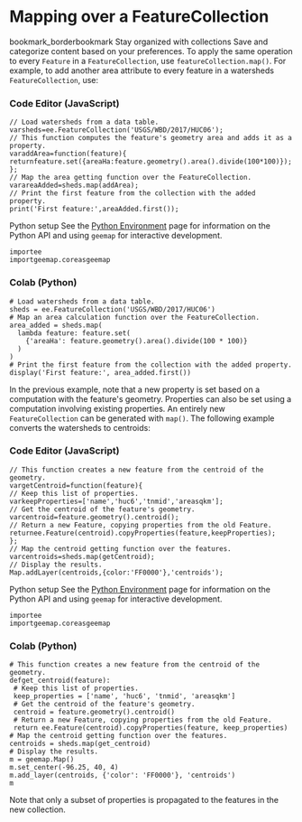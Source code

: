  
#  Mapping over a FeatureCollection 
bookmark_borderbookmark Stay organized with collections  Save and categorize content based on your preferences. 
To apply the same operation to every `Feature` in a `FeatureCollection`, use `featureCollection.map()`. For example, to add another area attribute to every feature in a watersheds `FeatureCollection`, use:
### Code Editor (JavaScript)
```
// Load watersheds from a data table.
varsheds=ee.FeatureCollection('USGS/WBD/2017/HUC06');
// This function computes the feature's geometry area and adds it as a property.
varaddArea=function(feature){
returnfeature.set({areaHa:feature.geometry().area().divide(100*100)});
};
// Map the area getting function over the FeatureCollection.
varareaAdded=sheds.map(addArea);
// Print the first feature from the collection with the added property.
print('First feature:',areaAdded.first());
```

Python setup
See the [ Python Environment](https://developers.google.com/earth-engine/guides/python_install) page for information on the Python API and using `geemap` for interactive development.
```
importee
importgeemap.coreasgeemap
```

### Colab (Python)
```
# Load watersheds from a data table.
sheds = ee.FeatureCollection('USGS/WBD/2017/HUC06')
# Map an area calculation function over the FeatureCollection.
area_added = sheds.map(
  lambda feature: feature.set(
    {'areaHa': feature.geometry().area().divide(100 * 100)}
  )
)
# Print the first feature from the collection with the added property.
display('First feature:', area_added.first())
```

In the previous example, note that a new property is set based on a computation with the feature's geometry. Properties can also be set using a computation involving existing properties.
An entirely new `FeatureCollection` can be generated with `map()`. The following example converts the watersheds to centroids:
### Code Editor (JavaScript)
```
// This function creates a new feature from the centroid of the geometry.
vargetCentroid=function(feature){
// Keep this list of properties.
varkeepProperties=['name','huc6','tnmid','areasqkm'];
// Get the centroid of the feature's geometry.
varcentroid=feature.geometry().centroid();
// Return a new Feature, copying properties from the old Feature.
returnee.Feature(centroid).copyProperties(feature,keepProperties);
};
// Map the centroid getting function over the features.
varcentroids=sheds.map(getCentroid);
// Display the results.
Map.addLayer(centroids,{color:'FF0000'},'centroids');
```

Python setup
See the [ Python Environment](https://developers.google.com/earth-engine/guides/python_install) page for information on the Python API and using `geemap` for interactive development.
```
importee
importgeemap.coreasgeemap
```

### Colab (Python)
```
# This function creates a new feature from the centroid of the geometry.
defget_centroid(feature):
 # Keep this list of properties.
 keep_properties = ['name', 'huc6', 'tnmid', 'areasqkm']
 # Get the centroid of the feature's geometry.
 centroid = feature.geometry().centroid()
 # Return a new Feature, copying properties from the old Feature.
 return ee.Feature(centroid).copyProperties(feature, keep_properties)
# Map the centroid getting function over the features.
centroids = sheds.map(get_centroid)
# Display the results.
m = geemap.Map()
m.set_center(-96.25, 40, 4)
m.add_layer(centroids, {'color': 'FF0000'}, 'centroids')
m
```

Note that only a subset of properties is propagated to the features in the new collection. 
